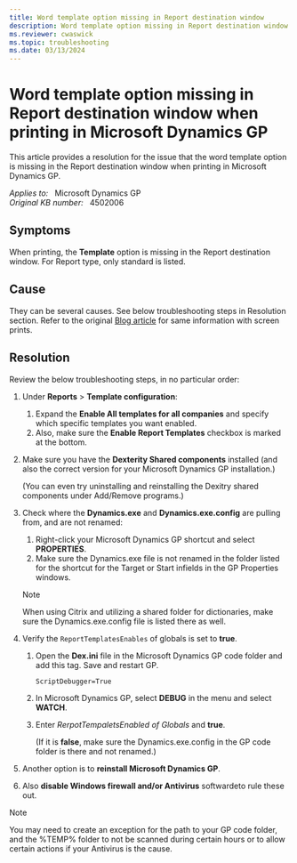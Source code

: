 ```yaml
---
title: Word template option missing in Report destination window
description: Word template option missing in Report destination window when printing in Microsoft Dynamics GP. Provides a resolution.
ms.reviewer: cwaswick
ms.topic: troubleshooting
ms.date: 03/13/2024
---
```

# Word template option missing in Report destination window when printing in Microsoft Dynamics GP

This article provides a resolution for the issue that the word template option is missing in the Report destination window when printing in Microsoft Dynamics GP.

_Applies to:_ &nbsp; Microsoft Dynamics GP  
_Original KB number:_ &nbsp; 4502006

## Symptoms

When printing, the **Template** option is missing in the Report destination window. For Report type, only standard is listed.

## Cause

They can be several causes. See below troubleshooting steps in Resolution section. Refer to the original [Blog article](https://community.dynamics.com/blogs/post/?postid=65ce8906-8d71-481c-9318-96e5bdd7f838) for same information with screen prints.

## Resolution

Review the below troubleshooting steps, in no particular order:

1. Under **Reports** > **Template configuration**:

    1. Expand the **Enable All templates for all companies** and specify which specific templates you want enabled.
    2. Also, make sure the **Enable Report Templates** checkbox is marked at the bottom.

2. Make sure you have the **Dexterity Shared components** installed (and also the correct version for your Microsoft Dynamics GP installation.)

   (You can even try uninstalling and reinstalling the Dexitry shared components under Add/Remove programs.)

3. Check where the **Dynamics.exe** and **Dynamics.exe.config** are pulling from, and are not renamed:

    1. Right-click your Microsoft Dynamics GP shortcut and select **PROPERTIES**.
    2. Make sure the Dynamics.exe file is not renamed in the folder listed for the shortcut for the Target or Start infields in the GP Properties windows.

    > [!NOTE]
    > When using Citrix and utilizing a shared folder for dictionaries, make sure the Dynamics.exe.config file is listed there as well.

4. Verify the `ReportTemplatesEnables` of globals is set to **true**.

    1. Open the **Dex.ini** file in the Microsoft Dynamics GP code folder and add this tag. Save and restart GP.

        ```console
        ScriptDebugger=True
        ```

    2. In Microsoft Dynamics GP, select **DEBUG** in the menu and select **WATCH**.
    3. Enter *RerpotTempaletsEnabled of Globals* and **true**.

       (If it is **false**, make sure the Dynamics.exe.config in the GP code folder is there and not renamed.)

5. Another option is to **reinstall Microsoft Dynamics GP**.
6. Also **disable Windows firewall and/or Antivirus** softwardeto rule these out.

> [!NOTE]
> You may need to create an exception for the path to your GP code folder, and the %TEMP% folder to not be scanned during certain hours or to allow certain actions if your Antivirus is the cause.
